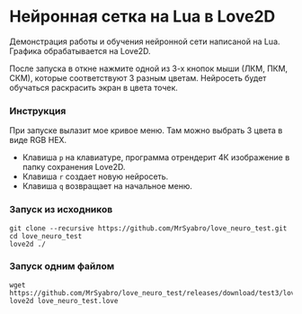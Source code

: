 # Нейронная сетка на Lua в Love2D

Демонстрация работы и обучения нейронной сети написаной на Lua. Графика обрабатывается на Love2D.

После запуска в откне нажмите одной из 3-х кнопок мыши (ЛКМ, ПКМ, СКМ), которые соответствуют 3 разным цветам. Нейросеть будет обучаться раскрасить экран в цвета точек. 

### Инструкция
При запуске вылазит мое кривое меню. Там можно выбрать 3 цвета в виде RGB HEX.
* Клавиша `p` на клавиатуре, программа отрендерит 4К изображение в папку сохранения Love2D.
* Клавиша `r` создает новую нейросеть.
* Клавиша `q` возвращает на начальное меню.

### Запуск из исходников

```
git clone --recursive https://github.com/MrSyabro/love_neuro_test.git
cd love_neuro_test
love2d ./
```

### Запуск одним файлом

```
wget https://github.com/MrSyabro/love_neuro_test/releases/download/test3/love_neuro_test.love
love2d love_neuro_test.love
```
